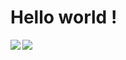 # Hello world !

<img align="left" wisth="47%" src="https://github-readme-stats.vercel.app/api?username=Sudoeranas&show_icons=true&theme=synthwave" />

<img align="left" wisth="47%" src="https://github-readme-stats.vercel.app/api/top-langs/?username=Sudoeranas&layout=compact)](https://github.com/anuraghazra/github-readme-stats" />
